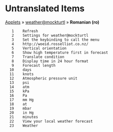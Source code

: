 # Untranslated Items
[Applets](../../../README.md) &#187; [weather@mockturtl](../README.md) &#187; **Romanian (ro)**

       1	Refresh
       2	Settings for weather@mockturtl
       3	Set the keybinding to call the menu
       4	http://woeid.rosselliot.co.nz/
       5	Vertical orientation
       6	Show high temperature first in forecast
       7	Translate condition
       8	Display time in 24 hour format
       9	Forecast length
      10	days
      11	knots
      12	Atmospheric pressure unit
      13	psi
      14	atm
      15	kPa
      16	Pa
      17	mm Hg
      18	at
      19	mbar
      20	in Hg
      21	minutes
      22	View your local weather forecast
      23	Weather
